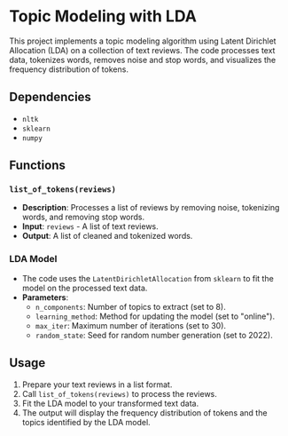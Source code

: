 # Topic Modeling with LDA

This project implements a topic modeling algorithm using Latent Dirichlet Allocation (LDA) on a collection of text reviews. The code processes text data, tokenizes words, removes noise and stop words, and visualizes the frequency distribution of tokens.

## Dependencies

- `nltk`
- `sklearn`
- `numpy`

## Functions

### `list_of_tokens(reviews)`
- **Description**: Processes a list of reviews by removing noise, tokenizing words, and removing stop words.
- **Input**: `reviews` - A list of text reviews.
- **Output**: A list of cleaned and tokenized words.

### LDA Model
- The code uses the `LatentDirichletAllocation` from `sklearn` to fit the model on the processed text data.
- **Parameters**:
  - `n_components`: Number of topics to extract (set to 8).
  - `learning_method`: Method for updating the model (set to "online").
  - `max_iter`: Maximum number of iterations (set to 30).
  - `random_state`: Seed for random number generation (set to 2022).

## Usage

1. Prepare your text reviews in a list format.
2. Call `list_of_tokens(reviews)` to process the reviews.
3. Fit the LDA model to your transformed text data.
4. The output will display the frequency distribution of tokens and the topics identified by the LDA model.


